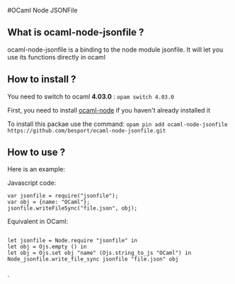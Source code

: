 #OCaml Node JSONFile

## What is ocaml-node-jsonfile ?

ocaml-node-jsonfile is a binding to the node module jsonfile. It will let you use its functions directly in ocaml

## How to install ?

You need to switch to ocaml **4.03.0** :
`opam switch 4.03.0`

First, you need to install [ocaml-node](https://github.com/besport/ocaml-node.git) if you haven't already installed it

To install this packae use the command:
`opam pin add ocaml-node-jsonfile https://github.com/besport/ocaml-node-jsonfile.git`

## How to use ?

Here is an example:

Javascript code:

```
var jsonfile = require("jsonfile");
var obj = {name: "OCaml"};
jsonfile.writeFileSync("file.json", obj);

```

Equivalent in OCaml:

```

let jsonfile = Node.require "jsonfile" in
let obj = Ojs.empty () in
let obj = Ojs.set obj "name" (Ojs.string_to_js "OCaml") in
Node_jsonfile.write_file_sync jsonfile "file.json" obj


```

`